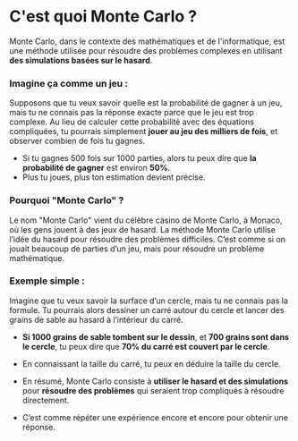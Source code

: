 # C'est quoi Monte Carlo ?

Monte Carlo, dans le contexte des mathématiques et de l'informatique, est une méthode utilisée pour résoudre des problèmes complexes en utilisant **des simulations basées sur le hasard**. 

### Imagine ça comme un jeu :
Supposons que tu veux savoir quelle est la probabilité de gagner à un jeu, mais tu ne connais pas la réponse exacte parce que le jeu est trop complexe. Au lieu de calculer cette probabilité avec des équations compliquées, tu pourrais simplement **jouer au jeu des milliers de fois**, et observer combien de fois tu gagnes.

- Si tu gagnes 500 fois sur 1000 parties, alors tu peux dire que **la probabilité de gagner** est environ **50%**. 
- Plus tu joues, plus ton estimation devient précise.

### Pourquoi "Monte Carlo" ?
Le nom "Monte Carlo" vient du célèbre casino de Monte Carlo, à Monaco, où les gens jouent à des jeux de hasard. La méthode Monte Carlo utilise l’idée du hasard pour résoudre des problèmes difficiles. C’est comme si on jouait beaucoup de parties d’un jeu, mais pour résoudre un problème mathématique.

### Exemple simple :
Imagine que tu veux savoir la surface d’un cercle, mais tu ne connais pas la formule. Tu pourrais alors dessiner un carré autour du cercle et lancer des grains de sable au hasard à l’intérieur du carré.

- **Si 1000 grains de sable tombent sur le dessin**, et **700 grains sont dans le cercle**, tu peux dire que **70% du carré est couvert par le cercle**.
- En connaissant la taille du carré, tu peux en déduire la taille du cercle.

- En résumé, Monte Carlo consiste à **utiliser le hasard et des simulations** pour **résoudre des problèmes** qui seraient trop compliqués à résoudre directement. 
- C’est comme répéter une expérience encore et encore pour obtenir une réponse.
